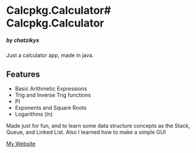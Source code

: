 # Calcpkg.Calculator# Calcpkg.Calculator 
##### _by chatzikys_

Just a calculator app, made in java.


## Features

- Basic Arithmetic Expressions
- Trig and Inverse Trig functions
- PI
- Exponents and Square Roots
- Logarithms (ln)

Made just for fun, and to learn some data structure concepts as the Stack, Queue, and Linked List.
Also I learned how to make a simple GUI

 [My Website](https://chatzikys.github.io/)
